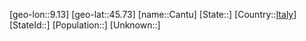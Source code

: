 ﻿---
location: [45.73,9.13]
type: City
tags:
- geo/City


SpocWebEntityId: 29475
isDeleted: false
confidential: public

---
[geo-lon::9.13]
[geo-lat::45.73]
[name::Cantu]
[State::]
[Country::[Italy](geo/Continent/Europe/Italy.md)]
[StateId::]
[Population::]
[Unknown::]

